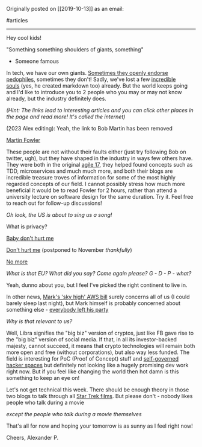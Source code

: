Originally posted on [[2019-10-13]] as an email:

#articles 

---

Hey cool kids!  

"Something something shoulders of giants, something"
- Someone famous

In tech, we have our own giants. [Sometimes they openly endorse pedophiles](https://www.theverge.com/2019/9/17/20870050/richard-stallman-resigns-mit-free-software-foundation-epstein), sometimes they don't! Sadly, we've lost a few [incredible souls](https://en.wikipedia.org/wiki/Aaron_Swartz) (yes, he created markdown too) already. But the world keeps going and I'd like to introduce you to 2 people who you may or may not know already, but the industry definitely does.

_(Hint: The links lead to interesting articles and you can click other places in the page and read more! It's called the internet)_

(2023 Alex editing): Yeah, the link to Bob Martin has been removed 

[Martin Fowler](https://martinfowler.com/microservices/)

These people are not without their faults either (just try following Bob on twitter, ugh), but they have shaped in the industry in ways few others have. They were both in the original [agile 17](https://agilemanifesto.org/), they helped found concepts such as TDD, microservices and much much more, and both their blogs are incredible treasure troves of information for some of the most highly regarded concepts of our field. I cannot possibly stress how much more beneficial it would be to read Fowler for 2 hours, rather than attend a university lecture on software design for the same duration. Try it. Feel free to reach out for follow-up discussions!  

_Oh look, the US is about to sing us a song!_

What is privacy?

[Baby don't hurt me](https://www.nytimes.com/2019/10/08/us/politics/fbi-fisa-court.html#click=https://t.co/plZWyiwAB3)

[Don't hurt me](https://twitter.com/TooMuchMe/status/1181947359753904130) (postponed to November _thankfully_)

[No more](https://twitter.com/Snowden/status/1174346833881182213)

_What is that EU? What did you say? Come again please? G - D - P - what?_

Yeah, dunno about you, but I feel I've picked the right continent to live in.

In other news, [Mark's 'sky high' AWS bill](https://www.cnbc.com/2019/10/10/mark-zuckerberg-says-aws-bill-for-czi-is-sky-high.html) surely concerns all of us (I could barely sleep last night), but Mark himself is probably concerned about something else - [everybody left his party](https://www.theverge.com/2019/10/11/20910330/mastercard-stripe-ebay-facebook-libra-association-withdrawal-cryptocurrency)

_Why is that relevant to us?_   

Well, Libra signifies the "big biz" version of cryptos, just like FB gave rise to the "big biz" version of social media. If that, in all its investor-backed majesty, cannot succeed, it means that crypto technologies will remain both more open and free (without corporations), but also way less funded. The field is interesting for PoC (Proof of Concept) stuff and [self-governed hacker spaces](https://aragon.org/project/governance/) but definitely not looking like a hugely promising dev work right now. But if you feel like changing the world then hot damn is this something to keep an eye on!

Let's not get technical this week. There should be enough theory in those two blogs to talk through all [Star Trek films](https://en.wikipedia.org/wiki/List_of_Star_Trek_films_and_television_series#Feature_films). But please don't - nobody likes people who talk during a movie

_except the people who talk during a movie themselves_

That's all for now and hoping your tomorrow is as sunny as I feel right now!
  
Cheers,
Alexander P.